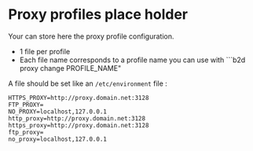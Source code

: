 # Proxy profiles place holder

Your can store here the proxy profile configuration.

- 1 file per profile
- Each file name corresponds to a profile name you can use with ```b2d proxy change PROFILE_NAME"

A file should be set like an ```/etc/environment``` file :

```HTTP_PROXY=http://proxy.domain.net:3128
HTTPS_PROXY=http://proxy.domain.net:3128
FTP_PROXY=
NO_PROXY=localhost,127.0.0.1
http_proxy=http://proxy.domain.net:3128
https_proxy=http://proxy.domain.net:3128
ftp_proxy=
no_proxy=localhost,127.0.0.1
```

